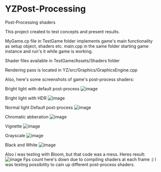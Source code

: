 # YZPost-Processing
Post-Processing shaders

This project created to test concepts and present results.

MyGame.cp file in TestGame folder implements game's main functionality as setup object, shaders etc.
main.cpp in the same folder starting game instance and run's it while game is working.

Shader files available in TestGame/Assets/Shaders folder

Rendering pass is located in YZ/src/Graphics/GraphicsEngine.cpp

Also, here's some screenshots of game's post-process shaders:

Bright light with default post-process
![image](https://github.com/ZennLuu/YZPost-Processing/assets/154216577/77fa0341-4e77-417d-bd4e-a41c7212fc66)

Bright light with HDR
![image](https://github.com/ZennLuu/YZPost-Processing/assets/154216577/c5d2b31b-d812-416f-b0e4-e2bcccfd9aba)

Normal light
  Default post-process
  ![image](https://github.com/ZennLuu/YZPost-Processing/assets/154216577/4fc7e48f-9111-47f9-96be-f2fecc5fcd1a)

  Chromatic abberation
  ![image](https://github.com/ZennLuu/YZPost-Processing/assets/154216577/05440d99-f7f9-42d7-bc3b-87a735f6ff51)

  Vignette
  ![image](https://github.com/ZennLuu/YZPost-Processing/assets/154216577/91469a82-2254-4b52-94fb-813f90938d89)

  Grayscale
  ![image](https://github.com/ZennLuu/YZPost-Processing/assets/154216577/94104c8f-10db-4f06-a4b9-d0b59c1fd93c)

  Black and White
  ![image](https://github.com/ZennLuu/YZPost-Processing/assets/154216577/f2c5826f-cf6c-4f97-84ac-a1748514a4e9)

  Also i was testing with Bloom, but that code was a mess. Heres result:
  ![image](https://github.com/ZennLuu/YZPost-Processing/assets/154216577/8f4f8dd2-bedc-42b9-8106-5871ef6d423e)
  Fps count here's down due to compiling shaders at each frame :) I was testing possibility to cain up different post-process shaders.

